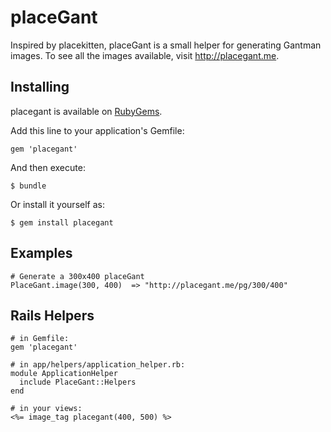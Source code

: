 placeGant
===========

Inspired by placekitten, placeGant is a small helper for generating Gantman images. To see all the images available, visit http://placegant.me.

Installing
----------

placegant is available on [RubyGems](http://rubygems.org/gems/placegant).

Add this line to your application's Gemfile:

    gem 'placegant'

And then execute:

    $ bundle

Or install it yourself as:

    $ gem install placegant

Examples
--------

    # Generate a 300x400 placeGant
    PlaceGant.image(300, 400)  => "http://placegant.me/pg/300/400"

Rails Helpers
-------------

    # in Gemfile:
    gem 'placegant'

    # in app/helpers/application_helper.rb:
    module ApplicationHelper
      include PlaceGant::Helpers
    end

    # in your views:
    <%= image_tag placegant(400, 500) %>